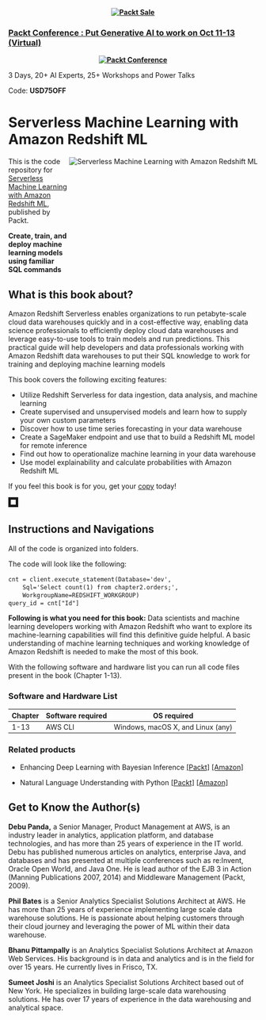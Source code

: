 
<b><p align='center'>[![Packt Sale](https://static.packt-cdn.com/assets/images/packt+events/Improve_UX.png)](https://packt.link/algotradingpython)</p></b> 


### [Packt Conference : Put Generative AI to work on Oct 11-13 (Virtual)](https://packt.link/JGIEY)

<b><p align='center'>[![Packt Conference](https://hub.packtpub.com/wp-content/uploads/2023/08/put-generative-ai-to-work-packt.png)](https://packt.link/JGIEY)</p></b> 
3 Days, 20+ AI Experts, 25+ Workshops and Power Talks 

Code: <b>USD75OFF</b>

# Serverless Machine Learning with Amazon Redshift ML

<a href="https://www.packtpub.com/product/serverless-machine-learning-with-amazon-redshift-ml/9781804619285"><img src="https://content.packt.com/B19071/cover_image_small.png" alt="Serverless Machine Learning with Amazon Redshift ML" height="256px" align="right"></a>

This is the code repository for [Serverless Machine Learning with Amazon Redshift ML](https://www.packtpub.com/product/serverless-machine-learning-with-amazon-redshift-ml/9781804619285), published by Packt.

**Create, train, and deploy machine learning models using familiar SQL commands**

## What is this book about?

Amazon Redshift Serverless enables organizations to run petabyte-scale cloud data warehouses quickly and in a cost-effective way, enabling data science professionals to efficiently deploy cloud data warehouses and leverage easy-to-use tools to train models and run predictions. This practical guide will help developers and data professionals working with Amazon Redshift data warehouses to put their SQL knowledge to work for training and deploying machine learning models

This book covers the following exciting features: 
* Utilize Redshift Serverless for data ingestion, data analysis, and machine learning
* Create supervised and unsupervised models and learn how to supply your own custom parameters
* Discover how to use time series forecasting in your data warehouse
* Create a SageMaker endpoint and use that to build a Redshift ML model for remote inference
* Find out how to operationalize machine learning in your data warehouse
* Use model explainability and calculate probabilities with Amazon Redshift ML


If you feel this book is for you, get your [copy](https://www.amazon.in/Serverless-Machine-Learning-Amazon-Redshift/dp/1804619280/ref=sr_1_1?keywords=Serverless+Machine+Learning+with+Amazon+Redshift+ML&sr=8-1) today!

<a href="https://www.packtpub.com/product/serverless-machine-learning-with-amazon-redshift-ml/9781804619285"><img src="https://raw.githubusercontent.com/PacktPublishing/GitHub/master/GitHub.png" alt="https://www.packtpub.com/" border="5" /></a>

## Instructions and Navigations
All of the code is organized into folders.

The code will look like the following:
```
cnt = client.execute_statement(Database='dev',
    Sql='Select count(1) from chapter2.orders;',
    WorkgroupName=REDSHIFT_WORKGROUP)
query_id = cnt["Id"]
```

**Following is what you need for this book:**
Data scientists and machine learning developers working with Amazon Redshift who want to explore its machine-learning capabilities will find this definitive guide helpful. A basic understanding of machine learning techniques and working knowledge of Amazon Redshift is needed to make the most of this book.

With the following software and hardware list you can run all code files present in the book (Chapter 1-13).

### Software and Hardware List

| Chapter  | Software required                                                                    | OS required                        |
| -------- | -------------------------------------------------------------------------------------| -----------------------------------|
|  	1-13	   |   	AWS CLI | Windows, macOS X, and Linux (any) | 		


### Related products <Other books you may enjoy>
* Enhancing Deep Learning with Bayesian Inference  [[Packt]](https://www.packtpub.com/product/enhancing-deep-learning-with-bayesian-inference/9781803246888) [[Amazon]](https://www.amazon.in/Enhancing-Deep-Learning-Bayesian-Inference/dp/180324688X/ref=sr_1_1?keywords=Enhancing+Deep+Learning+with+Bayesian+Inference&sr=8-1)
  
* Natural Language Understanding with Python  [[Packt]](https://www.packtpub.com/product/natural-language-understanding-with-python/9781804613429) [[Amazon]](https://www.amazon.in/Natural-Language-Understanding-Python-comprehension-ebook/dp/B0BW9BRVH3/ref=sr_1_3?keywords=Natural+Language+Understanding+with+Python&sr=8-3)
  
## Get to Know the Author(s)
**Debu Panda,** a Senior Manager, Product Management at AWS, is an industry leader in analytics, application platform, and database technologies, and has more than 25 years of experience in the IT world. Debu has published numerous articles on analytics, enterprise Java, and databases and has presented at multiple conferences such as re:Invent, Oracle Open World, and Java One. He is lead author of the EJB 3 in Action (Manning Publications 2007, 2014) and Middleware Management (Packt, 2009).

**Phil Bates** is a Senior Analytics Specialist Solutions Architect at AWS. He has more than 25 years of experience implementing large scale data warehouse solutions. He is passionate about helping customers through their cloud journey and leveraging the power of ML within their data warehouse.

**Bhanu Pittampally** is an Analytics Specialist Solutions Architect at Amazon Web Services. His background is in data and analytics and is in the field for over 15 years. He currently lives in Frisco, TX.

**Sumeet Joshi** is an Analytics Specialist Solutions Architect based out of New York. He specializes in building large-scale data warehousing solutions. He has over 17 years of experience in the data warehousing and analytical space.
